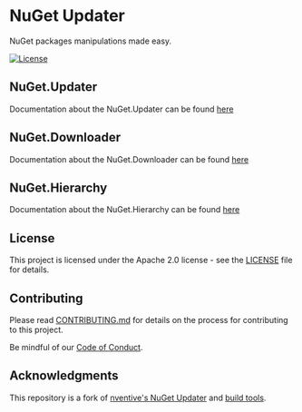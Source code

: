 # NuGet Updater

NuGet packages manipulations made easy.

[![License](https://img.shields.io/badge/License-Apache%202.0-blue.svg)](LICENSE)

## NuGet.Updater

Documentation about the NuGet.Updater can be found [here](doc/nuget-updater.md)

## NuGet.Downloader

Documentation about the NuGet.Downloader can be found [here](doc/nuget-downloader.md)

## NuGet.Hierarchy

Documentation about the NuGet.Hierarchy can be found [here](doc/nuget-hierarchy.md)


## License

This project is licensed under the Apache 2.0 license - see the
[LICENSE](LICENSE) file for details.

## Contributing

Please read [CONTRIBUTING.md](CONTRIBUTING.md) for details on the process for
contributing to this project.

Be mindful of our [Code of Conduct](CODE_OF_CONDUCT.md).

## Acknowledgments

This repository is a fork of [nventive's NuGet Updater](https://github.com/nventive/NuGet.Updater) and [build tools](https://github.com/nventive/nventive-Build-Tools).
